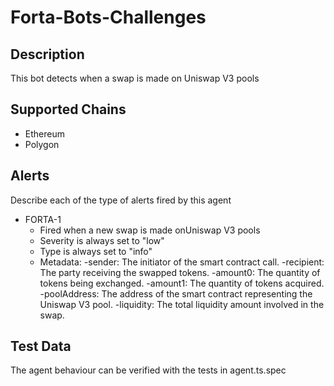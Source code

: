 # Forta-Bots-Challenges

## Description

This bot detects when a swap is made on Uniswap V3 pools

## Supported Chains

- Ethereum
- Polygon


## Alerts

Describe each of the type of alerts fired by this agent

- FORTA-1
  - Fired when a new swap is made onUniswap V3 pools
  - Severity is always set to "low" 
  - Type is always set to "info" 
  - Metadata:
    -sender: The initiator of the smart contract call.
    -recipient: The party receiving the swapped tokens.
    -amount0: The quantity of tokens being exchanged.
    -amount1: The quantity of tokens acquired.
    -poolAddress: The address of the smart contract representing the Uniswap V3 pool.
    -liquidity: The total liquidity amount involved in the swap.
## Test Data

The agent behaviour can be verified with the tests in agent.ts.spec


